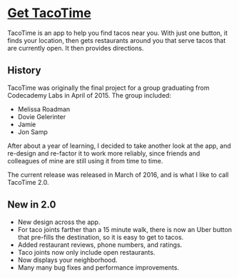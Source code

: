 # [Get TacoTime](http://jonsamp.github.io/TacoTime/#/)
TacoTime is an app to help you find tacos near you. With just one button, it finds your location, then gets restaurants around you that serve tacos that are currently open. It then provides directions.

## History
TacoTime was originally the final project for a group graduating from Codecademy Labs in April of 2015. The group included:
- Melissa Roadman
- Dovie Gelerinter
- Jamie
- Jon Samp

After about a year of learning, I decided to take another look at the app, and re-design and re-factor it to work more reliably, since friends and colleagues of mine are still using it from time to time.

The current release was released in March of 2016, and is what I like to call TacoTime 2.0.

## New in 2.0
- New design across the app.
- For taco joints farther than a 15 minute walk, there is now an Uber button that pre-fills the destination, so it is easy to get to tacos.
- Added restaurant reviews, phone numbers, and ratings.
- Taco joints now only include open restaurants.
- Now displays your neighborhood.
- Many many bug fixes and performance improvements.
